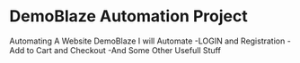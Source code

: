 # DemoBlaze Automation Project
Automating A Website DemoBlaze 
I will Automate
-LOGIN and Registration
-Add to Cart and Checkout
-And Some Other Usefull Stuff
